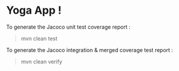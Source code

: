 # Yoga App !


To generate the Jacoco unit test coverage report :
> mvn clean test

To generate the Jacoco integration & merged coverage test report :
> mvn clean verify

